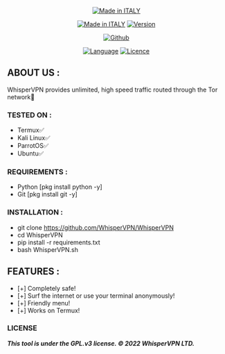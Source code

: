 <p align="center">
<a href="https://bit.ly/3bgtjYk"><img title="Made in ITALY" src="https://img.shields.io/badge/MADE%20IN-ITALY-SCRIPT?colorA=%23ff8100&colorB=%23017e40&colorC=%23ff0000&style=for-the-badge"></a>
</p>
<p align="center">
<a href="https://bit.ly/3bgtjYk"><img title="Made in ITALY" src="https://img.shields.io/badge/Tool-WhisperVPN-green.svg"></a>
<a href="https://bit.ly/3bgtjYk"><img title="Version" src="https://img.shields.io/badge/Version-1-green.svg?style=flat-square"></a>
</p>
<p align="center">
<a href="https://github.com/WhisperVPN"><img title="Github" src="https://img.shields.io/badge/WhisperVPN-brightgreen?style=for-the-badge&logo=github"></a>
</p>
<p align="center">
<a href="https://github.com/noob-hackers"><img title="Language" src="https://img.shields.io/badge/Made%20with-Shell-1f425f.svg?v=103"></a>
<a href="https://github.com/noob-hackers"><img title="Licence" src="https://img.shields.io/badge/License-GPL.v3-blue.svg"></a>
</p>


## ABOUT US :

WhisperVPN provides unlimited, high speed traffic routed through the Tor network🔐

### TESTED ON :

* Termux✅
* Kali Linux✅
* ParrotOS✅
* Ubuntu✅

### REQUIREMENTS :

* Python [pkg install python -y]
* Git [pkg install git -y]

### INSTALLATION :

* git clone https://github.com/WhisperVPN/WhisperVPN
* cd WhisperVPN
* pip install -r requirements.txt
* bash WhisperVPN.sh

## FEATURES :

* [+] Completely safe!
* [+] Surf the internet or use your terminal anonymously!
* [+] Friendly menu!
* [+] Works on Termux!

### LICENSE

***This tool is under the GPL.v3 license. © 2022 WhisperVPN LTD.***
